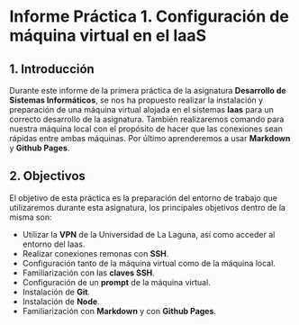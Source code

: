 # Informe Práctica 1. Configuración de máquina virtual en el IaaS
## 1. Introducción

Durante este informe de la primera práctica de la asignatura **Desarrollo de Sistemas Informáticos**, se nos ha propuesto realizar la instalación y preparación de una máquina virtual alojada en el sistemas **Iaas** para un correcto desarrollo de la asignatura. También realizaremos comando para nuestra máquina local con el propósito de hacer que las conexiones sean rápidas entre ambas máquinas. Por último aprenderemos a usar **Markdown** y **Github Pages**.

## 2. Objectivos

El objetivo de esta práctica es la preparación del entorno de trabajo que utilizaremos durante esta asignatura, los principales objetivos dentro de la misma son: 

* Utilizar la **VPN** de la Universidad de La Laguna, así como acceder al entorno del Iaas.
* Realizar conexiones remonas con **SSH**.
* Configuración tanto de la máquina virtual como de la máquina local.
* Familiarización con las **claves SSH**.
* Configuración de un **prompt** de la máquina virtual.
* Instalación de **Git**.
* Instalación de **Node**.
* Familiarización con **Markdown** y con **Github Pages**.
